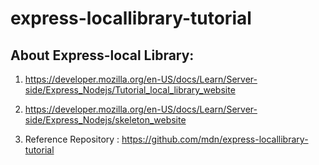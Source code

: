 # express-locallibrary-tutorial

## About Express-local Library:

1. https://developer.mozilla.org/en-US/docs/Learn/Server-side/Express_Nodejs/Tutorial_local_library_website

1. https://developer.mozilla.org/en-US/docs/Learn/Server-side/Express_Nodejs/skeleton_website

1. Reference Repository : https://github.com/mdn/express-locallibrary-tutorial
